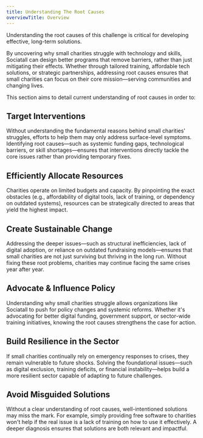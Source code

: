 ```yaml
---
title: Understanding The Root Causes
overviewTitle: Overview
---
```


Understanding the root causes of this challenge is critical for developing effective, long-term solutions.

By uncovering why small charities struggle with technology and skills, Sociatall can design better programs that remove barriers, rather than just mitigating their effects. Whether through tailored training, affordable tech solutions, or strategic partnerships, addressing root causes ensures that small charities can focus on their core mission—serving communities and changing lives.

This section aims to detail current understanding of root causes in order to:

## Target Interventions

Without understanding the fundamental reasons behind small charities' struggles, efforts to help them may only address surface-level symptoms. Identifying root causes—such as systemic funding gaps, technological barriers, or skill shortages—ensures that interventions directly tackle the core issues rather than providing temporary fixes.

## Efficiently Allocate Resources

Charities operate on limited budgets and capacity. By pinpointing the exact obstacles (e.g., affordability of digital tools, lack of training, or dependency on outdated systems), resources can be strategically directed to areas that yield the highest impact.

## Create Sustainable Change

Addressing the deeper issues—such as structural inefficiencies, lack of digital adoption, or reliance on outdated fundraising models—ensures that small charities are not just surviving but thriving in the long run. Without fixing these root problems, charities may continue facing the same crises year after year.

## Advocate & Influence Policy

Understanding why small charities struggle allows organizations like Sociatall to push for policy changes and systemic reforms. Whether it's advocating for better digital funding, government support, or sector-wide training initiatives, knowing the root causes strengthens the case for action.

## Build Resilience in the Sector

If small charities continually rely on emergency responses to crises, they remain vulnerable to future shocks. Solving the foundational issues—such as digital exclusion, training deficits, or financial instability—helps build a more resilient sector capable of adapting to future challenges.

## Avoid Misguided Solutions

Without a clear understanding of root causes, well-intentioned solutions may miss the mark. For example, simply providing free software to charities won't help if the real issue is a lack of training on how to use it effectively. A deeper diagnosis ensures that solutions are both relevant and impactful.
